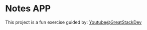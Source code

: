 # Notes APP

This project is a fun exercise guided by: [Youtube@GreatStackDev](https://www.youtube.com/watch?v=n3U4jFbp05M)
